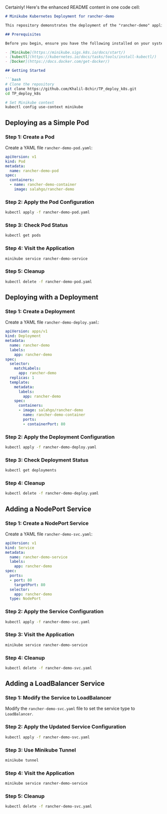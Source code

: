 Certainly! Here's the enhanced README content in one code cell:

```markdown
# Minikube Kubernetes Deployment for rancher-demo

This repository demonstrates the deployment of the "rancher-demo" application using Minikube, Kubernetes, and Docker.

## Prerequisites

Before you begin, ensure you have the following installed on your system:

- [Minikube](https://minikube.sigs.k8s.io/docs/start/)
- [kubectl](https://kubernetes.io/docs/tasks/tools/install-kubectl/)
- [Docker](https://docs.docker.com/get-docker/)

## Getting Started

```bash
# Clone the repository
git clone https://github.com/Khalil-Bchir/TP_deploy_k8s.git
cd TP_deploy_k8s

# Set Minikube context
kubectl config use-context minikube
```

## Deploying as a Simple Pod

### Step 1: Create a Pod

Create a YAML file `rancher-demo-pod.yaml`:

```yaml
apiVersion: v1
kind: Pod
metadata:
  name: rancher-demo-pod
spec:
  containers:
  - name: rancher-demo-container
    image: salahgo/rancher-demo
```

### Step 2: Apply the Pod Configuration

```bash
kubectl apply -f rancher-demo-pod.yaml
```

### Step 3: Check Pod Status

```bash
kubectl get pods
```

### Step 4: Visit the Application

```bash
minikube service rancher-demo-service
```

### Step 5: Cleanup

```bash
kubectl delete -f rancher-demo-pod.yaml
```

## Deploying with a Deployment

### Step 1: Create a Deployment

Create a YAML file `rancher-demo-deploy.yaml`:

```yaml
apiVersion: apps/v1
kind: Deployment
metadata:
  name: rancher-demo
  labels:
    app: rancher-demo
spec:
  selector:
    matchLabels:
      app: rancher-demo
  replicas: 1
  template:
    metadata:
      labels:
        app: rancher-demo
    spec:
      containers:
      - image: salahgo/rancher-demo
        name: rancher-demo-container
        ports:
        - containerPort: 80
```

### Step 2: Apply the Deployment Configuration

```bash
kubectl apply -f rancher-demo-deploy.yaml
```

### Step 3: Check Deployment Status

```bash
kubectl get deployments
```

### Step 4: Cleanup

```bash
kubectl delete -f rancher-demo-deploy.yaml
```

## Adding a NodePort Service

### Step 1: Create a NodePort Service

Create a YAML file `rancher-demo-svc.yaml`:

```yaml
apiVersion: v1
kind: Service
metadata:
  name: rancher-demo-service
  labels:
    app: rancher-demo
spec:
  ports:
  - port: 80
    targetPort: 80
  selector:
    app: rancher-demo
  type: NodePort
```

### Step 2: Apply the Service Configuration

```bash
kubectl apply -f rancher-demo-svc.yaml
```

### Step 3: Visit the Application

```bash
minikube service rancher-demo-service
```

### Step 4: Cleanup

```bash
kubectl delete -f rancher-demo-svc.yaml
```

## Adding a LoadBalancer Service

### Step 1: Modify the Service to LoadBalancer

Modify the `rancher-demo-svc.yaml` file to set the service type to `LoadBalancer`.

### Step 2: Apply the Updated Service Configuration

```bash
kubectl apply -f rancher-demo-svc.yaml
```

### Step 3: Use Minikube Tunnel

```bash
minikube tunnel
```

### Step 4: Visit the Application

```bash
minikube service rancher-demo-service
```

### Step 5: Cleanup

```bash
kubectl delete -f rancher-demo-svc.yaml
```
